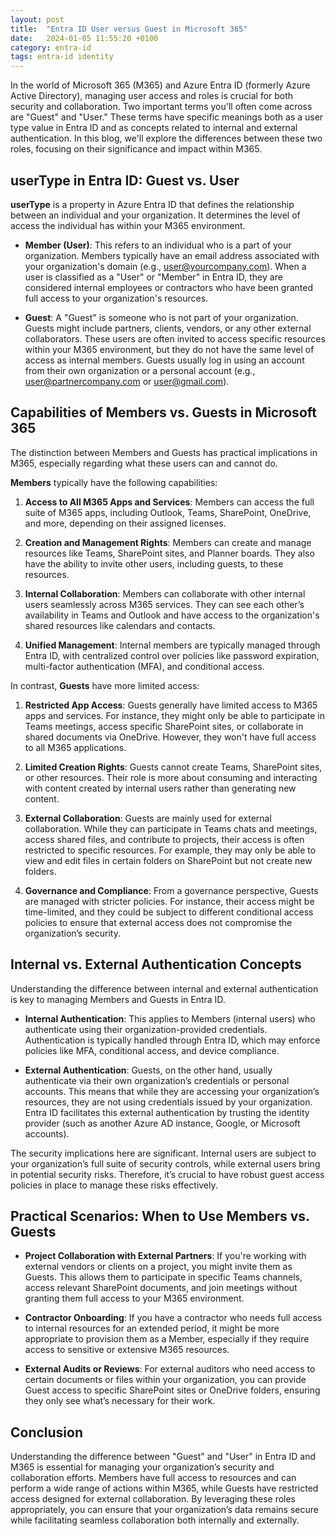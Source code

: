 ```yaml
---
layout: post
title:  "Entra ID User versus Guest in Microsoft 365"
date:   2024-01-05 11:55:20 +0100
category: entra-id
tags: entra-id identity
---
```


In the world of Microsoft 365 (M365) and Azure Entra ID (formerly Azure Active Directory), managing user access and roles is crucial for both security and collaboration. Two important terms you'll often come across are "Guest" and "User." These terms have specific meanings both as a user type value in Entra ID and as concepts related to internal and external authentication. In this blog, we'll explore the differences between these two roles, focusing on their significance and impact within M365.

## userType in Entra ID: Guest vs. User

**userType** is a property in Azure Entra ID that defines the relationship between an individual and your organization. It determines the level of access the individual has within your M365 environment.

- **Member (User)**: This refers to an individual who is a part of your organization. Members typically have an email address associated with your organization's domain (e.g., user@yourcompany.com). When a user is classified as a "User" or "Member" in Entra ID, they are considered internal employees or contractors who have been granted full access to your organization's resources.

- **Guest**: A "Guest" is someone who is not part of your organization. Guests might include partners, clients, vendors, or any other external collaborators. These users are often invited to access specific resources within your M365 environment, but they do not have the same level of access as internal members. Guests usually log in using an account from their own organization or a personal account (e.g., user@partnercompany.com or user@gmail.com).

## Capabilities of Members vs. Guests in Microsoft 365

The distinction between Members and Guests has practical implications in M365, especially regarding what these users can and cannot do.

**Members** typically have the following capabilities:

1. **Access to All M365 Apps and Services**: Members can access the full suite of M365 apps, including Outlook, Teams, SharePoint, OneDrive, and more, depending on their assigned licenses.
  
2. **Creation and Management Rights**: Members can create and manage resources like Teams, SharePoint sites, and Planner boards. They also have the ability to invite other users, including guests, to these resources.

3. **Internal Collaboration**: Members can collaborate with other internal users seamlessly across M365 services. They can see each other’s availability in Teams and Outlook and have access to the organization's shared resources like calendars and contacts.

4. **Unified Management**: Internal members are typically managed through Entra ID, with centralized control over policies like password expiration, multi-factor authentication (MFA), and conditional access.

In contrast, **Guests** have more limited access:

1. **Restricted App Access**: Guests generally have limited access to M365 apps and services. For instance, they might only be able to participate in Teams meetings, access specific SharePoint sites, or collaborate in shared documents via OneDrive. However, they won't have full access to all M365 applications.

2. **Limited Creation Rights**: Guests cannot create Teams, SharePoint sites, or other resources. Their role is more about consuming and interacting with content created by internal users rather than generating new content.

3. **External Collaboration**: Guests are mainly used for external collaboration. While they can participate in Teams chats and meetings, access shared files, and contribute to projects, their access is often restricted to specific resources. For example, they may only be able to view and edit files in certain folders on SharePoint but not create new folders.

4. **Governance and Compliance**: From a governance perspective, Guests are managed with stricter policies. For instance, their access might be time-limited, and they could be subject to different conditional access policies to ensure that external access does not compromise the organization’s security.

## Internal vs. External Authentication Concepts

Understanding the difference between internal and external authentication is key to managing Members and Guests in Entra ID.

- **Internal Authentication**: This applies to Members (internal users) who authenticate using their organization-provided credentials. Authentication is typically handled through Entra ID, which may enforce policies like MFA, conditional access, and device compliance.

- **External Authentication**: Guests, on the other hand, usually authenticate via their own organization’s credentials or personal accounts. This means that while they are accessing your organization’s resources, they are not using credentials issued by your organization. Entra ID facilitates this external authentication by trusting the identity provider (such as another Azure AD instance, Google, or Microsoft accounts).

The security implications here are significant. Internal users are subject to your organization’s full suite of security controls, while external users bring in potential security risks. Therefore, it’s crucial to have robust guest access policies in place to manage these risks effectively.

## Practical Scenarios: When to Use Members vs. Guests

- **Project Collaboration with External Partners**: If you're working with external vendors or clients on a project, you might invite them as Guests. This allows them to participate in specific Teams channels, access relevant SharePoint documents, and join meetings without granting them full access to your M365 environment.

- **Contractor Onboarding**: If you have a contractor who needs full access to internal resources for an extended period, it might be more appropriate to provision them as a Member, especially if they require access to sensitive or extensive M365 resources.

- **External Audits or Reviews**: For external auditors who need access to certain documents or files within your organization, you can provide Guest access to specific SharePoint sites or OneDrive folders, ensuring they only see what’s necessary for their work.

## Conclusion

Understanding the difference between "Guest" and "User" in Entra ID and M365 is essential for managing your organization’s security and collaboration efforts. Members have full access to resources and can perform a wide range of actions within M365, while Guests have restricted access designed for external collaboration. By leveraging these roles appropriately, you can ensure that your organization’s data remains secure while facilitating seamless collaboration both internally and externally.
